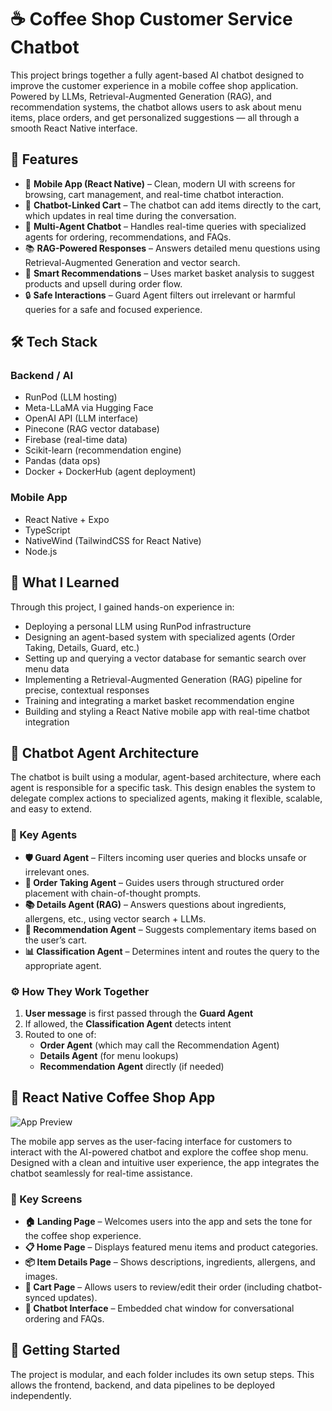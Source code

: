 # ☕ Coffee Shop Customer Service Chatbot

This project brings together a fully agent-based AI chatbot designed to improve the customer experience in a mobile coffee shop application. Powered by LLMs, Retrieval-Augmented Generation (RAG), and recommendation systems, the chatbot allows users to ask about menu items, place orders, and get personalized suggestions — all through a smooth React Native interface.

## 🚀 Features

- 📱 **Mobile App (React Native)** – Clean, modern UI with screens for browsing, cart management, and real-time chatbot interaction.
- 🛒 **Chatbot-Linked Cart** – The chatbot can add items directly to the cart, which updates in real time during the conversation.
- 🤖 **Multi-Agent Chatbot** – Handles real-time queries with specialized agents for ordering, recommendations, and FAQs.
- 📚 **RAG-Powered Responses** – Answers detailed menu questions using Retrieval-Augmented Generation and vector search.
- 🎯 **Smart Recommendations** – Uses market basket analysis to suggest products and upsell during order flow.
- 🔒 **Safe Interactions** – Guard Agent filters out irrelevant or harmful queries for a safe and focused experience.


## 🛠️ Tech Stack

### Backend / AI
- RunPod (LLM hosting)
- Meta-LLaMA via Hugging Face
- OpenAI API (LLM interface)
- Pinecone (RAG vector database)
- Firebase (real-time data)
- Scikit-learn (recommendation engine)
- Pandas (data ops)
- Docker + DockerHub (agent deployment)

### Mobile App
- React Native + Expo
- TypeScript
- NativeWind (TailwindCSS for React Native)
- Node.js


## 🔧 What I Learned

Through this project, I gained hands-on experience in:

- Deploying a personal LLM using RunPod infrastructure  
- Designing an agent-based system with specialized agents (Order Taking, Details, Guard, etc.)  
- Setting up and querying a vector database for semantic search over menu data  
- Implementing a Retrieval-Augmented Generation (RAG) pipeline for precise, contextual responses  
- Training and integrating a market basket recommendation engine  
- Building and styling a React Native mobile app with real-time chatbot integration


## 🤖 Chatbot Agent Architecture

The chatbot is built using a modular, agent-based architecture, where each agent is responsible for a specific task. This design enables the system to delegate complex actions to specialized agents, making it flexible, scalable, and easy to extend.

### 🔑 Key Agents

- **🛡️ Guard Agent** – Filters incoming user queries and blocks unsafe or irrelevant ones.
- **📝 Order Taking Agent** – Guides users through structured order placement with chain-of-thought prompts.
- **📚 Details Agent (RAG)** – Answers questions about ingredients, allergens, etc., using vector search + LLMs.
- **🎯 Recommendation Agent** – Suggests complementary items based on the user’s cart.
- **📊 Classification Agent** – Determines intent and routes the query to the appropriate agent.

### ⚙️ How They Work Together

1. **User message** is first passed through the **Guard Agent**
2. If allowed, the **Classification Agent** detects intent
3. Routed to one of:
   - **Order Agent** (which may call the Recommendation Agent)
   - **Details Agent** (for menu lookups)
   - **Recommendation Agent** directly (if needed)


## 📱 React Native Coffee Shop App

![App Preview](./mobile_app.png)

The mobile app serves as the user-facing interface for customers to interact with the AI-powered chatbot and explore the coffee shop menu. Designed with a clean and intuitive user experience, the app integrates the chatbot seamlessly for real-time assistance.

### 🧩 Key Screens

- **🏠 Landing Page** – Welcomes users into the app and sets the tone for the coffee shop experience.
- **📋 Home Page** – Displays featured menu items and product categories.
- **📦 Item Details Page** – Shows descriptions, ingredients, allergens, and images.
- **🛒 Cart Page** – Allows users to review/edit their order (including chatbot-synced updates).
- **💬 Chatbot Interface** – Embedded chat window for conversational ordering and FAQs.

## 🧪 Getting Started

The project is modular, and each folder includes its own setup steps. This allows the frontend, backend, and data pipelines to be deployed independently.

